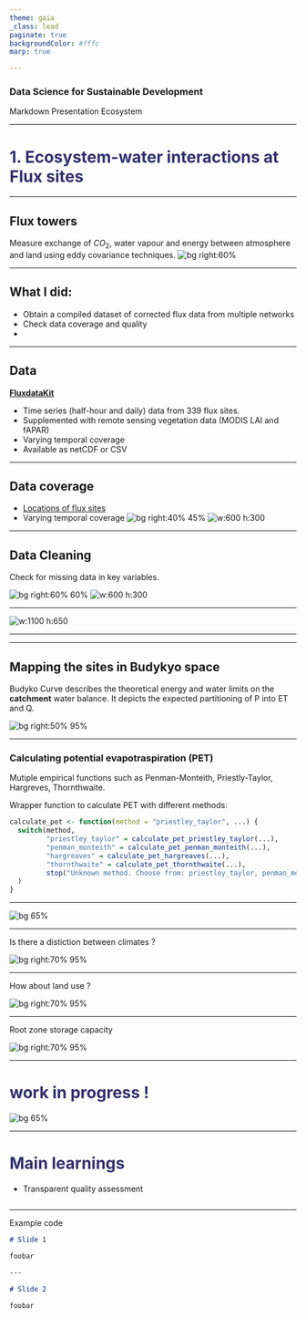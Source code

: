 ```yaml
---
theme: gaia
_class: lead
paginate: true
backgroundColor: #fffc
marp: true

---
```

<style>
title {
  color: red;
}

h1 {
  color:rgb(48, 48, 109);
}
</style>

### **Data Science for Sustainable Development**

Markdown Presentation Ecosystem

---
<!-- _class: lead -->
# 1. Ecosystem-water interactions at Flux sites

---
## Flux towers

Measure exchange of $CO_2$, water vapour and energy between atmosphere and land using eddy covariance techniques.
![bg right:60% ](https://waterforfood.nebraska.edu/-/media/projects/dwfi/resources/2020-annual-report/small/fluxtowers.jpg)

---
## What I did:
- Obtain a compiled dataset of corrected flux data from multiple networks
- Check data coverage and quality
- 

---
## Data
[**FluxdataKit**](https://zenodo.org/records/14808331)
- Time series (half-hour and daily) data from 339 flux sites.
- Supplemented with remote sensing vegetation data (MODIS LAI and fAPAR)
- Varying temporal coverage
- Available as netCDF or CSV

---
## Data coverage

- [Locations of flux sites](flux_sites_map.html)
- Varying temporal coverage
![bg right:40% 45%](data_sequence.png)
![w:600 h:300](land_cover_distribution.png)

---
## Data Cleaning

Check for missing data in key variables.

![bg right:60% 60%](missing-heatmap.png)
![w:600 h:300](missingness_by_site.png)

---

![w:1100 h:650](missingness_by_variable.png)

---

---
## Mapping the sites in Budykyo space
Budyko Curve describes the theoretical energy
and water limits on the **catchment** water balance. It depicts the expected partitioning of P into ET and Q.

![bg right:50% 95%](budykyo_change.JPG)

---

### Calculating potential evapotraspiration (PET)

Mutiple empirical functions such as Penman-Monteith, Priestly-Taylor, Hargreves, Thornthwaite.

Wrapper function to calculate PET with different methods:
```R
calculate_pet <- function(method = "priestley_taylor", ...) {
  switch(method,
         "priestley_taylor" = calculate_pet_priestley_taylor(...),
         "penman_monteith" = calculate_pet_penman_monteith(...),
         "hargreaves" = calculate_pet_hargreaves(...),
         "thornthwaite" = calculate_pet_thornthwaite(...),
         stop("Unknown method. Choose from: priestley_taylor, penman_monteith, hargreaves, thornthwaite")
  )
}
```

---

![bg 65%](budyko_whole_period.png)

---

Is there a distiction between climates ?

![bg right:70% 95%](budyko_whole_period_koeppen.png)

---

How about land use ?

![bg right:70% 95%](budyko_whole_period_lu.png)

---

Root zone storage capacity

![bg right:70% 95%](budyko_whole_period_whc.png)

---
<!-- _class: lead -->
# work in progress !
![bg 65%](budyko_annual_trajectories.png)

---

# Main learnings

- Transparent quality assessment

```markdown

```

---
Example code

```markdown
# Slide 1

foobar

---

# Slide 2

foobar
```